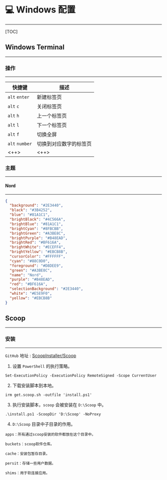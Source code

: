 # :computer: Windows 配置

----------

[TOC]

## Windows Terminal

----------

### 操作

----------

| 快捷键         | 描述                   |
| -------------- | --------------         |
| `alt` `enter`  | 新建标签页             |
| `alt` `c`      | 关闭标签页             |
| `alt` `h`      | 上一个标签页           |
| `alt` `l`      | 下一个标签页           |
| `alt` `f`      | 切换全屏               |
| `alt` `number` | 切换到对应数字的标签页 |
| <++>           | <++>                   |


### 主题

----------

#### Nord

----------

```json
{
  "background": "#2E3440",
  "black": "#3B4252",
  "blue": "#81A1C1",
  "brightBlack": "#4C566A",
  "brightBlue": "#81A1C1",
  "brightCyan": "#8FBCBB",
  "brightGreen": "#A3BE8C",
  "brightPurple": "#B48EAD",
  "brightRed": "#BF616A",
  "brightWhite": "#ECEFF4",
  "brightYellow": "#EBCB8B",
  "cursorColor": "#FFFFFF",
  "cyan": "#88C0D0",
  "foreground": "#D8DEE9",
  "green": "#A3BE8C",
  "name": "Nord",
  "purple": "#B48EAD",
  "red": "#BF616A",
  "selectionBackground": "#2E3440",
  "white": "#E5E9F0",
  "yellow": "#EBCB8B"
}
```

## Scoop

----------

### 安装

----------

`GitHub` 地址 : [ScoopInstaller/Scoop](https://github.com/ScoopInstaller/Scoop)

1. 设置 `PowerShell` 的执行策略。

```dos
Set-ExecutionPolicy -ExecutionPolicy RemoteSigned -Scope CurrentUser
```

2. 下载安装脚本到本地。

```dos
irm get.scoop.sh -outfile 'install.ps1'
```

3. 执行安装脚本，`scoop` 会被安装在 `D:\Scoop` 中。

```dos
.\install.ps1 -ScoopDir 'D:\Scoop' -NoProxy
```

4. `D:\Scoop` 目录中子目录的作用。

```
apps：所有通过scoop安装的软件都放在这个目录中。

buckets：scoop软件仓库。

cache：安装包暂存目录。

persit：存储一些用户数据。

shims：用于软连接应用。
```









